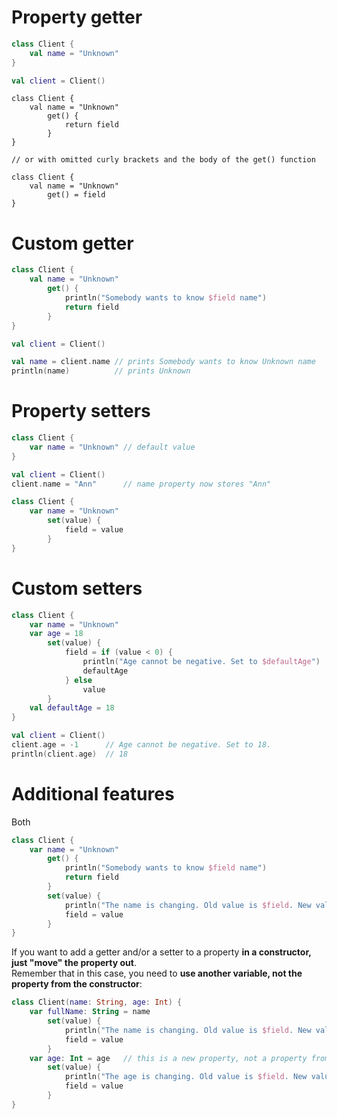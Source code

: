 # Property getter

```kotlin
class Client {
    val name = "Unknown"
}

val client = Client()
```
```kotin
class Client {
    val name = "Unknown"
        get() {
            return field
        }
}

// or with omitted curly brackets and the body of the get() function

class Client {
    val name = "Unknown"
        get() = field
}
```

# Custom getter

```kotlin
class Client {
    val name = "Unknown"
        get() {
            println("Somebody wants to know $field name")
            return field
        }
}

val client = Client()

val name = client.name // prints Somebody wants to know Unknown name
println(name)          // prints Unknown
```

# Property setters
```kotlin
class Client {
    var name = "Unknown" // default value
}

val client = Client()
client.name = "Ann"      // name property now stores "Ann"
```
```kotlin
class Client {
    var name = "Unknown"
        set(value) {
            field = value
        }
}
```

# Custom setters

```kotlin
class Client {
    var name = "Unknown"
    var age = 18
        set(value) {                      
            field = if (value < 0) {
                println("Age cannot be negative. Set to $defaultAge")
                defaultAge
            } else
                value
        }
    val defaultAge = 18
}

val client = Client()
client.age = -1      // Age cannot be negative. Set to 18.
println(client.age)  // 18
```

# Additional features

Both
```kotlin
class Client {
    var name = "Unknown"
        get() {
            println("Somebody wants to know $field name")
            return field
        }
        set(value) {
            println("The name is changing. Old value is $field. New value is $value.")
            field = value
        }
}
```

If you want to add a getter and/or a setter to a property **in a constructor, just "move" the property out**.  
Remember that in this case, you need to **use another variable, not the property from the constructor**:

```kotlin
class Client(name: String, age: Int) {
    var fullName: String = name
        set(value) {
            println("The name is changing. Old value is $field. New value is $value.")
            field = value
        }
    var age: Int = age   // this is a new property, not a property from the constructor
        set(value) {
            println("The age is changing. Old value is $field. New value is $value.")
            field = value
        }
}
```
